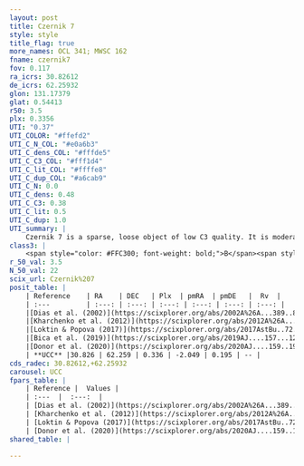 ```yaml
---
layout: post
title: Czernik 7
style: style
title_flag: true
more_names: OCL 341; MWSC 162
fname: czernik7
fov: 0.117
ra_icrs: 30.82612
de_icrs: 62.25932
glon: 131.17379
glat: 0.54413
r50: 3.5
plx: 0.3356
UTI: "0.37"
UTI_COLOR: "#ffefd2"
UTI_C_N_COL: "#e0a6b3"
UTI_C_dens_COL: "#fffde5"
UTI_C_C3_COL: "#fff1d4"
UTI_C_lit_COL: "#ffffe8"
UTI_C_dup_COL: "#a6cab9"
UTI_C_N: 0.0
UTI_C_dens: 0.48
UTI_C_C3: 0.38
UTI_C_lit: 0.5
UTI_C_dup: 1.0
UTI_summary: |
    Czernik 7 is a sparse, loose object of low C3 quality. It is moderately studied in the literature.<br><br><span style="color: #99180f; font-weight: bold;">Warning: </span>contains less than 25 stars with <i>P>0.5</i> estimated.
class3: |
    <span style="color: #FFC300; font-weight: bold;">B</span><span style="color: red; font-weight: bold;">C</span>
r_50_val: 3.5
N_50_val: 22
scix_url: Czernik%207
posit_table: |
    | Reference    | RA    | DEC   | Plx  | pmRA  | pmDE   |  Rv  |
    | :---         | :---: | :---: | :---: | :---: | :---: | :---: |
    |[Dias et al. (2002)](https://scixplorer.org/abs/2002A%26A...389..871D) | 30.754 | 62.247 | -- | -1.22 | 0.21 | -- |
    |[Kharchenko et al. (2012)](https://scixplorer.org/abs/2012A%26A...543A.156K) | 30.755 | 62.253 | -- | -4.16 | -1.91 | -- |
    |[Loktin & Popova (2017)](https://scixplorer.org/abs/2017AstBu..72..257L) | 30.75 | 62.247 | -- | -3.578 | -1.75 | -- |
    |[Bica et al. (2019)](https://scixplorer.org/abs/2019AJ....157...12B) | 30.761 | 62.252 | -- | -- | -- | -- |
    |[Donor et al. (2020)](https://scixplorer.org/abs/2020AJ....159..199D) | 30.755 | 62.253 | -- | -0.39 | -0.45 | -39.5 |
    | **UCC** |30.826 | 62.259 | 0.336 | -2.049 | 0.195 | -- | 
cds_radec: 30.82612,+62.25932
carousel: UCC
fpars_table: |
    | Reference |  Values |
    | :---  |  :---:  |
    | [Dias et al. (2002)](https://scixplorer.org/abs/2002A%26A...389..871D) | `E(B-V)=0.7, Dist=3300.0, Age=8.34` |
    | [Kharchenko et al. (2012)](https://scixplorer.org/abs/2012A%26A...543A.156K) | `e_bv=0.6, distance=3001, log_age=9.116` |
    | [Loktin & Popova (2017)](https://scixplorer.org/abs/2017AstBu..72..257L) | `E(B-V)=0.671, Dmod=11.434, logt=8.4` |
    | [Donor et al. (2020)](https://scixplorer.org/abs/2020AJ....159..199D) | `Fe/H=-0.07` |
shared_table: |
    
---
```


